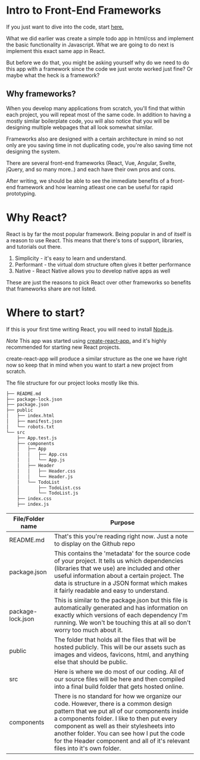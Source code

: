# Intro to Front-End Frameworks

If you just want to dive into the code, start [here.](#where-to-start)

What we did earlier was create a simple todo app in html/css 
and implement the basic functionality in Javascript. What we 
are going to do next is implement this exact same app in React. 

But before we do that, you might be asking yourself why do we 
need to do this app with a framework since the code we just 
wrote worked just fine? Or maybe what the heck is a framework?

## Why frameworks?

When you develop many applications from scratch, you'll find that 
within each project, you will repeat most of the same code. In 
addition to having a mostly similar boilerplate code, you will also 
notice that you will be designing multiple webpages that all look 
somewhat similar. 

Frameworks also are designed with a certain architecture in mind so 
not only are you saving time in not duplicating code, you're also 
saving time not designing the system.

There are several front-end frameworks (React, Vue, Angular, 
Svelte, jQuery, and so many more..) and each have their own pros 
and cons.

After writing, we should be able to see the immediate benefits 
of a front-end framework and how learning atleast one can 
be useful for rapid prototyping.

# Why React?

React is by far the most popular framework. Being popular in and of 
itself is a reason to use React. This means that there's tons of 
support, libraries, and tutorials out there.

1. Simplicity - it's easy to learn and understand.
2. Performant - the virtual dom structure often gives it better 
performance
3. Native - React Native allows you to develop native apps as well

These are just the reasons to pick React over other frameworks so 
benefits that frameworks share are not listed.

# Where to start?

If this is your first time writing React, you will need to install 
[Node.js](https://nodejs.org/en/).

*Note* This app was started using [create-react-app.](https://reactjs.org/docs/create-a-new-react-app.html#create-react-app) and it's highly recommended 
for starting new React projects.

create-react-app will produce a similar structure as the one we have 
right now so keep that in mind when you want to start a new project 
from scratch.

The file structure for our project looks mostly like this.

```bash
├── README.md
├── package-lock.json
├── package.json
├── public
│   ├── index.html
│   ├── manifest.json
│   └── robots.txt
└── src
    ├── App.test.js
    ├── components
    │   ├── App
    │   │   ├── App.css
    │   │   └── App.js
    │   ├── Header
    │   │   ├── Header.css
    │   │   └── Header.js
    │   └── TodoList
    │       ├── TodoList.css
    │       └── TodoList.js
    ├── index.css
    ├── index.js
```

| File/Folder name  | Purpose |
|-------------------|---------|
| README.md         | That's this you're reading right now. Just a note to display on the Github repo |
| package.json      | This contains the 'metadata' for the source code of your project. It tells us which dependencies (libraries that we use) are included and other useful information about a certain project. The data is structure in a JSON format which makes it fairly readable and easy to understand. |
| package-lock.json | This is similar to the package.json but this file is automatically generated and has information on exactly which versions of each dependency I'm running. We won't be touching this at all so don't worry too much about it. |
| public            | The folder that holds all the files that will be hosted publicly. This will be our assets such as images and videos, favicons, html, and anything else that should be public. |
| src               | Here is where we do most of our coding. All of our source files will be here and then compiled into a final build folder that gets hosted online. |
| components        | There is no standard for how we organize our code. However, there is a common design pattern that we put all of our components inside a components folder. I like to then put every component as well as their stylesheets into another folder. You can see how I put the code for the Header component and all of it's relevant files into it's own folder. |

